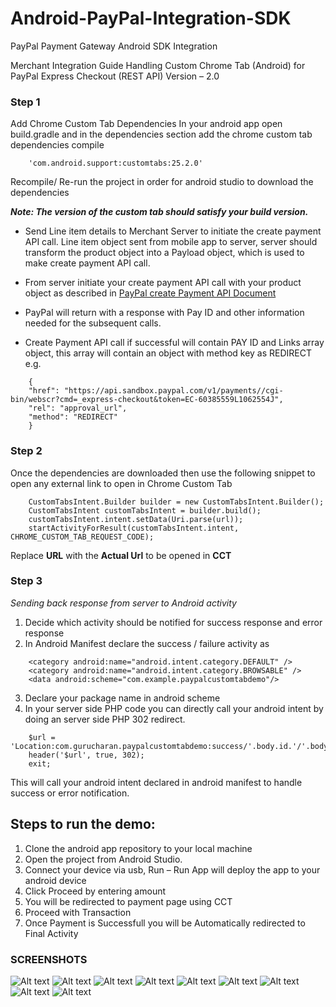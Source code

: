 # Android-PayPal-Integration-SDK
PayPal Payment Gateway Android SDK Integration 


Merchant Integration Guide
Handling Custom Chrome Tab (Android) for
PayPal Express Checkout (REST API)
Version – 2.0

### Step 1

Add Chrome Custom Tab Dependencies
In your android app open build.gradle and in the dependencies section add the chrome custom tab dependencies compile 
```
    'com.android.support:customtabs:25.2.0'
```
Recompile/ Re-run the project in order for android studio to download the dependencies

***Note: The version of the custom tab should satisfy your build version.***

- Send Line item details to Merchant Server to initiate the create payment API call. Line item object sent from mobile app to server, server should transform the product object into a Payload object, which is used to make create payment API call.

- From server initiate your create payment API call with your product object as described in [PayPal create Payment API Document](https://developer.paypal.com/docs/api/payments/#payment)

- PayPal will return with a response with Pay ID and other information needed for the subsequent calls.

- Create Payment API call if successful will contain PAY ID and Links array object, this array will contain an object with method key as REDIRECT e.g.
```
    {
    "href": "https://api.sandbox.paypal.com/v1/payments//cgi-bin/webscr?cmd=_express-checkout&token=EC-60385559L1062554J",
    "rel": "approval_url",
    "method": "REDIRECT"
    }
```
### Step 2

Once the dependencies are downloaded then use the following snippet to open any external link to open in Chrome Custom Tab
```
    CustomTabsIntent.Builder builder = new CustomTabsIntent.Builder(); 
    CustomTabsIntent customTabsIntent = builder.build(); 
    customTabsIntent.intent.setData(Uri.parse(url)); 
    startActivityForResult(customTabsIntent.intent, CHROME_CUSTOM_TAB_REQUEST_CODE);
```
Replace **URL** with the **Actual Url** to be opened in **CCT**

### Step 3

*Sending back response from server to Android activity*

1. Decide which activity should be notified for success response and error response
2. In Android Manifest declare the success / failure activity as 
```
    <category android:name="android.intent.category.DEFAULT" /> 
    <category android:name="android.intent.category.BROWSABLE" /> 
    <data android:scheme="com.example.paypalcustomtabdemo"/>
```    
3. Declare your package name in android scheme
4. In your server side PHP code you can directly call your android intent by doing an server side PHP 302 redirect.
```
    $url = 'Location:com.gurucharan.paypalcustomtabdemo:success/'.body.id.'/'.body.payer.payer_info.payer_id;
    header('$url', true, 302);
    exit;
```
This will call your android intent declared in android manifest to handle success or error notification.

## Steps to run the demo:

1. Clone the android app repository to your local machine
2. Open the project from Android Studio.
3. Connect your device via usb, Run – Run App will deploy the app to your android device
4. Click Proceed by entering amount  
5. You will be redirected to payment page using CCT 
6. Proceed with Transaction 
7. Once Payment is Successfull you will be Automatically redirected to Final Activity

### SCREENSHOTS 

![Alt text](/ScreenShots/1.png?raw=true "")
![Alt text](/ScreenShots/2.png?raw=true "")
![Alt text](/ScreenShots/3.png?raw=true "")
![Alt text](/ScreenShots/4.png?raw=true "")
![Alt text](/ScreenShots/5.png?raw=true "")
![Alt text](/ScreenShots/6.png?raw=true "")
![Alt text](/ScreenShots/7.png?raw=true "")
![Alt text](/ScreenShots/8.png?raw=true "")
![Alt text](/ScreenShots/9.png?raw=true "")
